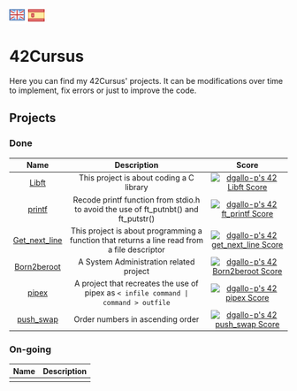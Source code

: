 ![eng](logos/gb.png) [![es](logos/esp.png)](README.es.md)
# 42Cursus

Here you can find my 42Cursus' projects. It can be modifications over time to implement, fix errors or just to improve the code.

## Projects

### Done

|**Name**|**Description**|**Score**|
|:----------:|:-----------:|:------:|
|[Libft](https://github.com/dgallop/42-libft)| This project is about coding a C library| [![dgallo-p's 42 Libft Score](https://badge42.vercel.app/api/v2/cl2g5cofr006409mdgzubi3oe/project/2397739)](https://github.com/JaeSeoKim/badge42)|
|[printf](https://github.com/dgallop/42-printf)| Recode printf function from stdio.h to avoid the use of ft_putnbt() and ft_putstr()|[![dgallo-p's 42 ft_printf Score](https://badge42.vercel.app/api/v2/cl2g5cofr006409mdgzubi3oe/project/2429534)](https://github.com/JaeSeoKim/badge42)|
|[Get_next_line](https://github.com/dgallop/42-get_next_line)| This project is about programming a function that returns a line read from a file descriptor|[![dgallo-p's 42 get_next_line Score](https://badge42.vercel.app/api/v2/cl2g5cofr006409mdgzubi3oe/project/2438615)](https://github.com/JaeSeoKim/badge42)|
|[Born2beroot](https://github.com/dgallop/42-Born2beroot)| A System Administration related project | [![dgallo-p's 42 Born2beroot Score](https://badge42.vercel.app/api/v2/cl2g5cofr006409mdgzubi3oe/project/2436946)](https://github.com/JaeSeoKim/badge42)|
|[pipex](https://github.com/dgallop/42-pipex)| A project that recreates the use of pipex as ```< infile command \| command > outfile```|[![dgallo-p's 42 pipex Score](https://badge42.vercel.app/api/v2/cl2g5cofr006409mdgzubi3oe/project/2504544)](https://github.com/JaeSeoKim/badge42)|
|[push_swap](https://github.com/dgallop/42-push_swap)| Order numbers in ascending order |[![dgallo-p's 42 push_swap Score](https://badge42.vercel.app/api/v2/cl2g5cofr006409mdgzubi3oe/project/2504632)](https://github.com/JaeSeoKim/badge42)|

### On-going

|**Name**|**Description**|
|:----------:|:-----------:|
|||
